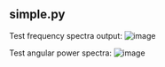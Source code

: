 ## simple.py
Test frequency spectra output:
![image](https://github.com/user-attachments/assets/2589ee5a-da6f-46c7-8173-07305de21b28)

Test angular power spectra:
![image](https://github.com/user-attachments/assets/52018f90-9cb0-4435-8021-f855179e2e7d)
